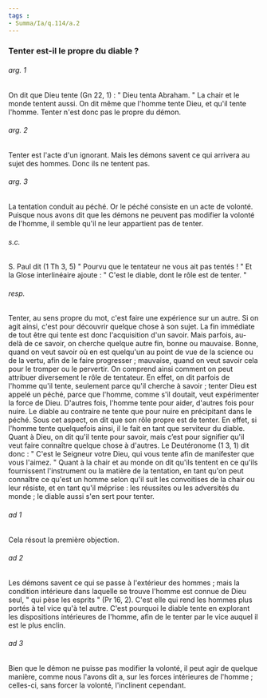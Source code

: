 ```yaml
---
tags : 
- Summa/Ia/q.114/a.2
---
```


### Tenter est-il le propre du diable ?



###### arg. 1
On dit que Dieu tente (Gn 22, 1) : " Dieu tenta Abraham. " La chair et le monde tentent aussi. On dit même que l'homme tente Dieu, et qu'il tente l'homme. Tenter n'est donc pas le propre du démon. 

###### arg. 2
Tenter est l'acte d'un ignorant. Mais les démons savent ce qui arrivera au sujet des hommes. Donc ils ne tentent pas. 

###### arg. 3
La tentation conduit au péché. Or le péché consiste en un acte de volonté. Puisque nous avons dit que les démons ne peuvent pas modifier la volonté de l'homme, il semble qu'il ne leur appartient pas de tenter. 

###### s.c.
S. Paul dit (1 Th 3, 5) " Pourvu que le tentateur ne vous ait pas tentés ! " Et la Glose interlinéaire ajoute : " C'est le diable, dont le rôle est de tenter. " 

###### resp.
Tenter, au sens propre du mot, c'est faire une expérience sur un autre. Si on agit ainsi, c'est pour découvrir quelque chose à son sujet. La fin immédiate de tout être qui tente est donc l'acquisition d'un savoir. Mais parfois, au-delà de ce savoir, on cherche quelque autre fin, bonne ou mauvaise. Bonne, quand on veut savoir où en est quelqu'un au point de vue de la science ou de la vertu, afin de le faire progresser ; mauvaise, quand on veut savoir cela pour le tromper ou le pervertir. On comprend ainsi comment on peut attribuer diversement le rôle de tentateur. En effet, on dit parfois de l'homme qu'il tente, seulement parce qu'il cherche à savoir ; tenter Dieu est appelé un péché, parce que l'homme, comme s'il doutait, veut expérimenter la force de Dieu. D'autres fois, l'homme tente pour aider, d'autres fois pour nuire. Le diable au contraire ne tente que pour nuire en précipitant dans le péché. Sous cet aspect, on dit que son rôle propre est de tenter. En effet, si l'homme tente quelquefois ainsi, il le fait en tant que serviteur du diable. Quant à Dieu, on dit qu'il tente pour savoir, mais c’est pour signifier qu'il veut faire connaître quelque chose à d'autres. Le Deutéronome (1 3, 1) dit donc : " C'est le Seigneur votre Dieu, qui vous tente afin de manifester que vous l'aimez. " Quant à la chair et au monde on dit qu'ils tentent en ce qu'ils fournissent l'instrument ou la matière de la tentation, en tant qu'on peut connaître ce qu'est un homme selon qu'il suit les convoitises de la chair ou leur résiste, et en tant qu'il méprise : les réussites ou les adversités du monde ; le diable aussi s'en sert pour tenter. 

###### ad 1
Cela résout la première objection. 

###### ad 2
Les démons savent ce qui se passe à l'extérieur des hommes ; mais la condition intérieure dans laquelle se trouve l'homme est connue de Dieu seul, " qui pèse les esprits " (Pr 16, 2). C'est elle qui rend les hommes plus portés à tel vice qu'à tel autre. C'est pourquoi le diable tente en explorant les dispositions intérieures de l'homme, afin de le tenter par le vice auquel il est le plus enclin. 

###### ad 3
Bien que le démon ne puisse pas modifier la volonté, il peut agir de quelque manière, comme nous l'avons dit a, sur les forces intérieures de l'homme ; celles-ci, sans forcer la volonté, l'inclinent cependant. 


